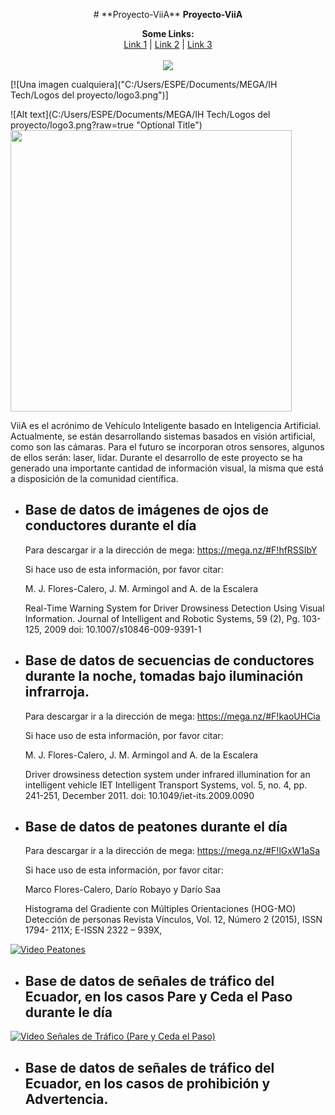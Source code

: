 <p align="center">
# **Proyecto-ViiA**
  <b>Proyecto-ViiA</b><br>
  </p>
 
 <p align="center">
  <b>Some Links:</b><br>
  <a href="#">Link 1</a> |
  <a href="#">Link 2</a> |
  <a href="#">Link 3</a>
  <br><br>
  <img src="http://s.4cdn.org/image/title/105.gif">
</p>

[![Una imagen cualquiera]("C:/Users/ESPE/Documents/MEGA/IH Tech/Logos del proyecto/logo3.png")]

![Alt text](C:/Users/ESPE/Documents/MEGA/IH Tech/Logos del proyecto/logo3.png?raw=true "Optional Title")
<br>
  <img  width="450" src="C:\\Users\\ESPE\\Documents\\MEGA\\IH/Tech\\Logos/del/proyecto\\logo3.png" />
<br>

ViiA es el acrónimo de Vehículo Inteligente basado en Inteligencia Artificial.
 Actualmente, se están desarrollando sistemas basados en visión artificial, como son las cámaras.
 Para el futuro se incorporan otros sensores, algunos de ellos serán: laser, lidar.
 Durante el desarrollo de este proyecto se ha generado una importante cantidad de información visual, la misma que está a disposición de la comunidad científica. 

* ## Base de datos de imágenes de ojos de conductores durante el día

    Para descargar ir a la dirección de mega:
    https://mega.nz/#F!hfRSSIbY

    Si hace uso de esta información, por favor citar:

    M. J. Flores-Calero, J. M. Armingol and A. de la Escalera
    
    Real-Time Warning System for Driver Drowsiness Detection Using Visual Information. 
    Journal of Intelligent and Robotic Systems, 59 (2), Pg. 103-125, 2009
    doi: 10.1007/s10846-009-9391-1 
 * ## Base de datos de secuencias de conductores durante la noche, tomadas bajo iluminación infrarroja.

    Para descargar ir a la dirección de mega:
    https://mega.nz/#F!kaoUHCia

    Si hace uso de esta información, por favor citar:

    M. J. Flores-Calero, J. M. Armingol and A. de la Escalera
    
    Driver drowsiness detection system under infrared illumination for an intelligent vehicle
    IET Intelligent Transport Systems, vol. 5, no. 4, pp. 241-251, December 2011.
    doi: 10.1049/iet-its.2009.0090
* ## Base de datos de peatones durante el día

    Para descargar ir a la dirección de mega:
    https://mega.nz/#F!lGxW1aSa


    Si hace uso de esta información, por favor citar:

    Marco Flores-Calero, Darío Robayo y Darío Saa
    
    Histograma del Gradiente con Múltiples Orientaciones (HOG-MO) Detección de personas 
    Revista Vínculos, Vol. 12, Número 2 (2015), ISSN 1794- 211X; E-ISSN 2322 – 939X, 
    
 [![Video Peatones](https://img.youtube.com/vi/YOUTUBE_VIDEO_ID_HERE/0.jpg)](https://www.youtube.com/watch?v=7fc5hH-lrGA) 


* ## Base de datos de señales de tráfico del Ecuador, en los casos Pare y Ceda el Paso durante le día


 [![Video Señales de Tráfico (Pare y Ceda el Paso)](https://img.youtube.com/vi/YOUTUBE_VIDEO_ID_HERE/0.jpg)](https://www.youtube.com/watch?v=3XNiLd3Ye4M) 
 
* ## Base de datos de señales de tráfico del Ecuador, en los casos de prohibición y Advertencia.

